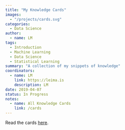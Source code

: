 ```yaml
---
title: "My Knowledge Cards"
images:
  - "/projects/cards.svg"
categories:
  - Data Science
author:
  - name: LM
tags:
  - Introduction
  - Machine Learning
  - Data Science
  - Statistical Learning
summary: "A collection of my snippets of knowledge"
coordinators:
  - name: LM
    link: https://leima.is
    description: LM
date: 2019-04-07
status: In Progress
notes:
  - name: All Knowledge Cards
    link: /cards
---
```



Read the cards [here](/wiki).